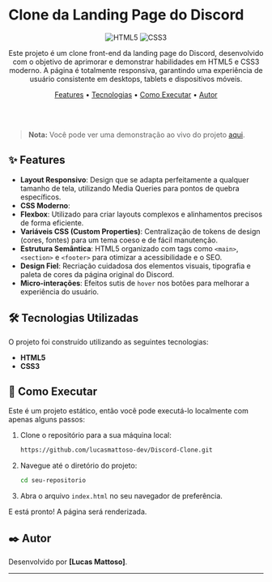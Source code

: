 # Clone da Landing Page do Discord

<p align="center">
  <img src="https://img.shields.io/badge/HTML5-E34F26?style=for-the-badge&logo=html5&logoColor=white" alt="HTML5">
  <img src="https://img.shields.io/badge/CSS3-1572B6?style=for-the-badge&logo=css3&logoColor=white" alt="CSS3">
</p>

<p align="center">
  Este projeto é um clone front-end da landing page do Discord, desenvolvido com o objetivo de aprimorar e demonstrar habilidades em HTML5 e CSS3 moderno. A página é totalmente responsiva, garantindo uma experiência de usuário consistente em desktops, tablets e dispositivos móveis.
</p>

<p align="center">
  <a href="#-features">Features</a> •
  <a href="#-tecnologias-utilizadas">Tecnologias</a> •
  <a href="#-como-executar">Como Executar</a> •
  <a href="#-autor">Autor</a>
</p>

<br>
<br>

> **Nota:** Você pode ver uma demonstração ao vivo do projeto [aqui](https://lucasmattoso-dev.github.io/Discord-Clone/).

## ✨ Features

-   **Layout Responsivo**: Design que se adapta perfeitamente a qualquer tamanho de tela, utilizando Media Queries para pontos de quebra específicos.
-   **CSS Moderno**:
-   **Flexbox**: Utilizado para criar layouts complexos e alinhamentos precisos de forma eficiente.
-   **Variáveis CSS (Custom Properties)**: Centralização de tokens de design (cores, fontes) para um tema coeso e de fácil manutenção.
-   **Estrutura Semântica**: HTML5 organizado com tags como `<main>`, `<section>` e `<footer>` para otimizar a acessibilidade e o SEO.
-   **Design Fiel**: Recriação cuidadosa dos elementos visuais, tipografia e paleta de cores da página original do Discord.
-   **Micro-interações**: Efeitos sutis de `hover` nos botões para melhorar a experiência do usuário.

## 🛠️ Tecnologias Utilizadas

O projeto foi construído utilizando as seguintes tecnologias:

-   **HTML5**
-   **CSS3**

## 🚀 Como Executar

Este é um projeto estático, então você pode executá-lo localmente com apenas alguns passos:

1.  Clone o repositório para a sua máquina local:
    ```bash
    https://github.com/lucasmattoso-dev/Discord-Clone.git
    ```
2.  Navegue até o diretório do projeto:
    ```bash
    cd seu-repositorio
    ```
3.  Abra o arquivo `index.html` no seu navegador de preferência.

E está pronto! A página será renderizada.

## ✒️ Autor

Desenvolvido por **[Lucas Mattoso]**.


---
